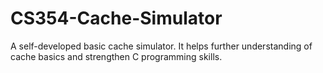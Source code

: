 # CS354-Cache-Simulator
A self-developed basic cache simulator. It helps further understanding of cache basics and strengthen C programming skills.
